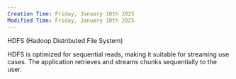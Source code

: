 ```yaml
---
Creation Time: Friday, January 10th 2025
Modified Time: Friday, January 10th 2025
---
```

HDFS (Hadoop Distributed File System)

HDFS is optimized for sequential reads, making it suitable for streaming use cases. The application retrieves and streams chunks sequentially to the user.

